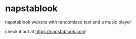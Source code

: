 # napstablook
 napstablook website with randomized text and a music player

check it out at https://napstablook.com!
